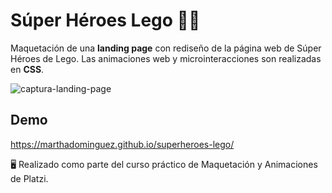 # Súper Héroes Lego 🦸‍♂️
Maquetación de una **landing page** con rediseño de la página web de Súper Héroes de Lego.
Las animaciones web y microinteracciones son realizadas en **CSS**. 

![captura-landing-page](https://i.ibb.co/M2r9VC6/Captura1.png)

## Demo
https://marthadominguez.github.io/superheroes-lego/

🖥️ Realizado como parte del curso práctico de Maquetación y Animaciones de Platzi. 
